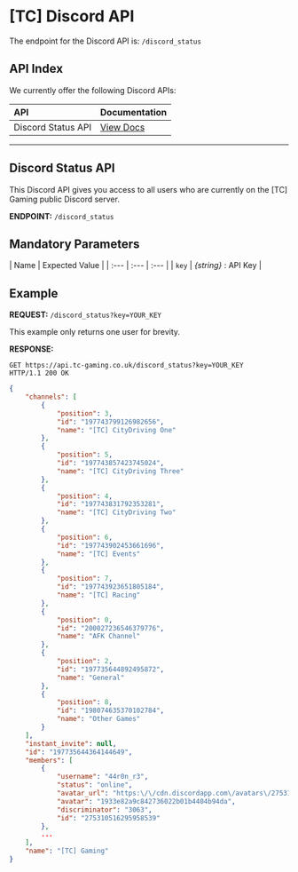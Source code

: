 # [TC] Discord API

The endpoint for the Discord API is: `/discord_status`

## API Index

We currently offer the following Discord APIs:

| API | Documentation |
| :--- | :--- |
| Discord Status API | [View Docs](#discord-status-api) |

---

## Discord Status API

This Discord API gives you access to all users who are currently on the [TC] Gaming public Discord server.

**ENDPOINT:** `/discord_status`

## Mandatory Parameters

| Name | Expected Value |
| :--- | :--- | :--- |
| `key` | _{string}_ : API Key |

## Example

**REQUEST:** `/discord_status?key=YOUR_KEY`

This example only returns one user for brevity.

**RESPONSE:**
```shell
GET https://api.tc-gaming.co.uk/discord_status?key=YOUR_KEY
HTTP/1.1 200 OK
```
```json
{
    "channels": [
        {
            "position": 3,
            "id": "197743799126982656",
            "name": "[TC] CityDriving One"
        },
        {
            "position": 5,
            "id": "197743857423745024",
            "name": "[TC] CityDriving Three"
        },
        {
            "position": 4,
            "id": "197743831792353281",
            "name": "[TC] CityDriving Two"
        },
        {
            "position": 6,
            "id": "197743902453661696",
            "name": "[TC] Events"
        },
        {
            "position": 7,
            "id": "197743923651805184",
            "name": "[TC] Racing"
        },
        {
            "position": 0,
            "id": "200027236546379776",
            "name": "AFK Channel"
        },
        {
            "position": 2,
            "id": "197735644892495872",
            "name": "General"
        },
        {
            "position": 8,
            "id": "198074635370102784",
            "name": "Other Games"
        }
    ],
    "instant_invite": null,
    "id": "197735644364144649",
    "members": [
        {
            "username": "44r0n_r3",
            "status": "online",
            "avatar_url": "https:\/\/cdn.discordapp.com\/avatars\/275310516295958539\/1933e82a9c842736022b01b4404b94da.jpg",
            "avatar": "1933e82a9c842736022b01b4404b94da",
            "discriminator": "3063",
            "id": "275310516295958539"
        },
        ...
    ],
    "name": "[TC] Gaming"
}
```

